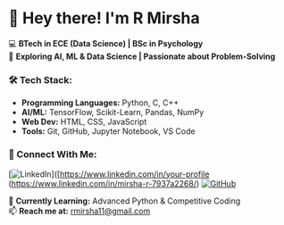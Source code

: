 # 👋 Hey there! I'm R Mirsha  

💻 **BTech in ECE (Data Science) | BSc in Psychology**  
🚀 **Exploring AI, ML & Data Science | Passionate about Problem-Solving**  

### 🛠 Tech Stack:
- **Programming Languages:** Python, C, C++  
- **AI/ML:** TensorFlow, Scikit-Learn, Pandas, NumPy  
- **Web Dev:** HTML, CSS, JavaScript  
- **Tools:** Git, GitHub, Jupyter Notebook, VS Code  

### 📌 Connect With Me:
[![LinkedIn](https://img.shields.io/badge/-LinkedIn-blue?style=flat-square&logo=linkedin&logoColor=white)]([https://www.linkedin.com/in/your-profile (https://www.linkedin.com/in/mirsha-r-7937a2268/)
[![GitHub](https://img.shields.io/badge/-GitHub-181717?style=flat-square&logo=github&logoColor=white)](https://github.com/R-Mirsha)  

🌱 **Currently Learning:** Advanced Python & Competitive Coding  
📫 **Reach me at:** rmirsha11@gmail.com  
